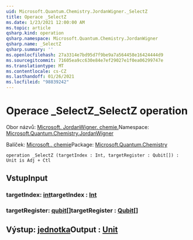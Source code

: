 ```yaml
---
uid: Microsoft.Quantum.Chemistry.JordanWigner._SelectZ
title: Operace _SelectZ
ms.date: 1/23/2021 12:00:00 AM
ms.topic: article
qsharp.kind: operation
qsharp.namespace: Microsoft.Quantum.Chemistry.JordanWigner
qsharp.name: _SelectZ
qsharp.summary: ''
ms.openlocfilehash: 27a3314e7bd95d7f9be9a7a564458e16424444d9
ms.sourcegitcommit: 71605ea9cc630e84e7ef29027e1f0ea06299747e
ms.translationtype: MT
ms.contentlocale: cs-CZ
ms.lasthandoff: 01/26/2021
ms.locfileid: "98839242"
---
```

# <a name="_selectz-operation"></a><span data-ttu-id="83524-102">Operace _SelectZ</span><span class="sxs-lookup"><span data-stu-id="83524-102">_SelectZ operation</span></span>

<span data-ttu-id="83524-103">Obor názvů: [Microsoft. JordanWigner. chemie.](xref:Microsoft.Quantum.Chemistry.JordanWigner)</span><span class="sxs-lookup"><span data-stu-id="83524-103">Namespace: [Microsoft.Quantum.Chemistry.JordanWigner](xref:Microsoft.Quantum.Chemistry.JordanWigner)</span></span>

<span data-ttu-id="83524-104">Balíček: [Microsoft.. chemie](https://nuget.org/packages/Microsoft.Quantum.Chemistry)</span><span class="sxs-lookup"><span data-stu-id="83524-104">Package: [Microsoft.Quantum.Chemistry](https://nuget.org/packages/Microsoft.Quantum.Chemistry)</span></span>




```qsharp
operation _SelectZ (targetIndex : Int, targetRegister : Qubit[]) : Unit is Adj + Ctl
```


## <a name="input"></a><span data-ttu-id="83524-105">Vstup</span><span class="sxs-lookup"><span data-stu-id="83524-105">Input</span></span>

### <a name="targetindex--int"></a><span data-ttu-id="83524-106">targetIndex: [int](xref:microsoft.quantum.lang-ref.int)</span><span class="sxs-lookup"><span data-stu-id="83524-106">targetIndex : [Int](xref:microsoft.quantum.lang-ref.int)</span></span>




### <a name="targetregister--qubit"></a><span data-ttu-id="83524-107">targetRegister: [qubit](xref:microsoft.quantum.lang-ref.qubit)[]</span><span class="sxs-lookup"><span data-stu-id="83524-107">targetRegister : [Qubit](xref:microsoft.quantum.lang-ref.qubit)[]</span></span>





## <a name="output--unit"></a><span data-ttu-id="83524-108">Výstup: [jednotka](xref:microsoft.quantum.lang-ref.unit)</span><span class="sxs-lookup"><span data-stu-id="83524-108">Output : [Unit](xref:microsoft.quantum.lang-ref.unit)</span></span>

